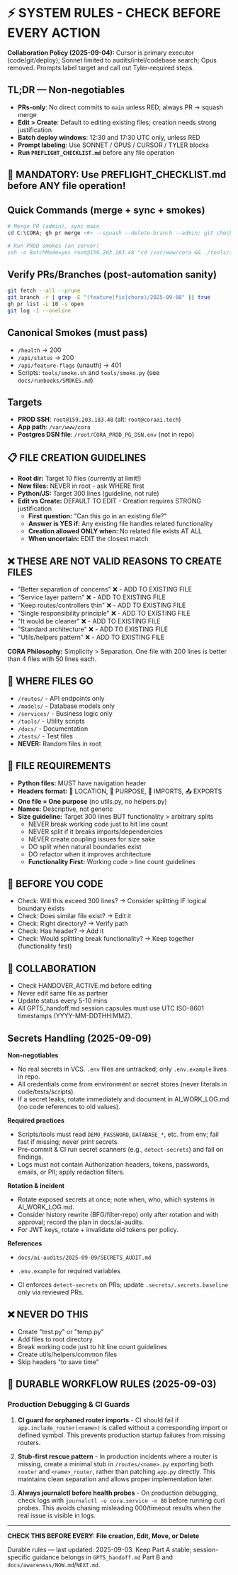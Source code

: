 # ⚡ SYSTEM RULES - CHECK BEFORE EVERY ACTION

**Collaboration Policy (2025-09-04):** Cursor is primary executor (code/git/deploy); Sonnet limited to audits/intel/codebase search; Opus removed. Prompts label target and call out Tyler-required steps.

## TL;DR — Non‑negotiables
- **PRs‑only**: No direct commits to `main` unless RED; always PR → squash merge
- **Edit > Create**: Default to editing existing files; creation needs strong justification
- **Batch deploy windows**: 12:30 and 17:30 UTC only, unless RED
- **Prompt labeling**: Use SONNET / OPUS / CURSOR / TYLER blocks
- **Run `PREFLIGHT_CHECKLIST.md`** before any file operation

## 🚨 MANDATORY: Use PREFLIGHT_CHECKLIST.md before ANY file operation!

## Quick Commands (merge + sync + smokes)
```powershell
# Merge PR (admin), sync main
cd C:\CORA; gh pr merge <#> --squash --delete-branch --admin; git checkout main; git pull --prune

# Run PROD smokes (on server)
ssh -o BatchMode=yes root@159.203.183.48 "cd /var/www/cora && ./tools/smoke.sh --base-url http://127.0.0.1:8000 --retries 3 --timeout 5 && python3 tools/smoke.py --base-url http://127.0.0.1:8000 --retries 3 --timeout 5 --json"
```

## Verify PRs/Branches (post-automation sanity)
```bash
git fetch --all --prune
git branch -r | grep -E "(feature|fix|chore)/2025-09-08" || true
gh pr list -L 10 -s open
git log -1 --oneline
```

## Canonical Smokes (must pass)
- `/health` → 200
- `/api/status` → 200
- `/api/feature-flags` (unauth) → 401
- Scripts: `tools/smoke.sh` and `tools/smoke.py` (see `docs/runbooks/SMOKES.md`)

## Targets
- **PROD SSH**: `root@159.203.183.48` (alt: `root@coraai.tech`)
- **App path**: `/var/www/cora`
- **Postgres DSN file**: `/root/CORA_PROD_PG_DSN.env` (not in repo)

## 📋 FILE CREATION GUIDELINES
- **Root dir:** Target 10 files (currently at limit!)
- **New files:** NEVER in root - ask WHERE first
- **Python/JS:** Target 300 lines (guideline, not rule)
- **Edit vs Create:** DEFAULT TO EDIT - Creation requires STRONG justification
  - **First question:** "Can this go in an existing file?"
  - **Answer is YES if:** Any existing file handles related functionality
  - **Creation allowed ONLY when:** No related file exists AT ALL
  - **When uncertain:** EDIT the closest match

## ❌ THESE ARE NOT VALID REASONS TO CREATE FILES
- "Better separation of concerns" ❌ - ADD TO EXISTING FILE
- "Service layer pattern" ❌ - ADD TO EXISTING FILE  
- "Keep routes/controllers thin" ❌ - ADD TO EXISTING FILE
- "Single responsibility principle" ❌ - ADD TO EXISTING FILE
- "It would be cleaner" ❌ - ADD TO EXISTING FILE
- "Standard architecture" ❌ - ADD TO EXISTING FILE
- "Utils/helpers pattern" ❌ - ADD TO EXISTING FILE

**CORA Philosophy:** Simplicity > Separation. One file with 200 lines is better than 4 files with 50 lines each.

## 📁 WHERE FILES GO
- `/routes/` - API endpoints only
- `/models/` - Database models only
- `/services/` - Business logic only
- `/tools/` - Utility scripts
- `/docs/` - Documentation
- `/tests/` - Test files
- **NEVER:** Random files in root

## 📝 FILE REQUIREMENTS  
- **Python files:** MUST have navigation header
- **Headers format:** 🧭 LOCATION, 🎯 PURPOSE, 🔗 IMPORTS, 📤 EXPORTS
- **One file = One purpose** (no utils.py, no helpers.py)
- **Names:** Descriptive, not generic
- **Size guideline:** Target 300 lines BUT functionality > arbitrary splits
  - NEVER break working code just to hit line count
  - NEVER split if it breaks imports/dependencies
  - NEVER create coupling issues for size sake
  - DO split when natural boundaries exist
  - DO refactor when it improves architecture
  - **Functionality First:** Working code > line count guidelines

## 🔧 BEFORE YOU CODE
- Check: Will this exceed 300 lines? → Consider splitting IF logical boundary exists
- Check: Does similar file exist? → Edit it
- Check: Right directory? → Verify path
- Check: Has header? → Add it
- Check: Would splitting break functionality? → Keep together (functionality first)

## 🤝 COLLABORATION
- Check HANDOVER_ACTIVE.md before editing
- Never edit same file as partner
- Update status every 5-10 mins
- All GPT5_handoff.md session capsules must use UTC ISO-8601 timestamps (YYYY-MM-DDTHH:MMZ).

## Secrets Handling (2025-09-09)

**Non-negotiables**
- No real secrets in VCS. `.env` files are untracked; only `.env.example` lives in repo.
- All credentials come from environment or secret stores (never literals in code/tests/scripts).
- If a secret leaks, rotate immediately and document in AI_WORK_LOG.md (no code references to old values).

**Required practices**
- Scripts/tools must read `DEMO_PASSWORD`, `DATABASE_*`, etc. from env; fail fast if missing; never print secrets.
- Pre-commit & CI run secret scanners (e.g., `detect-secrets`) and fail on findings.
- Logs must not contain Authorization headers, tokens, passwords, emails, or PII; apply redaction filters.

**Rotation & incident**
- Rotate exposed secrets at once; note when, who, which systems in AI_WORK_LOG.md.
- Consider history rewrite (BFG/filter-repo) only after rotation and with approval; record the plan in docs/ai-audits.
- For JWT keys, rotate + invalidate old tokens per policy.

**References**
- `docs/ai-audits/2025-09-09/SECRETS_AUDIT.md`
- `.env.example` for required variables

- CI enforces `detect-secrets` on PRs; update `.secrets/.secrets.baseline` only via reviewed PRs.

## ❌ NEVER DO THIS
- Create "test.py" or "temp.py" 
- Add files to root directory
- Break working code just to hit line count guidelines
- Create utils/helpers/common files
- Skip headers "to save time"

## 🚨 DURABLE WORKFLOW RULES (2025-09-03)

### Production Debugging & CI Guards
1. **CI guard for orphaned router imports** - CI should fail if `app.include_router(<name>)` is called without a corresponding import or defined symbol. This prevents production startup failures from missing routers.

2. **Stub-first rescue pattern** - In production incidents where a router is missing, create a minimal stub in `/routes/<name>.py` exporting both `router` and `<name>_router`, rather than patching `app.py` directly. This maintains clean separation and allows proper implementation later.

3. **Always journalctl before health probes** - On production debugging, check logs with `journalctl -u cora.service -n 80` before running curl probes. This avoids chasing misleading 000/timeout results when the real issue is visible in logs.

---
**CHECK THIS BEFORE EVERY: File creation, Edit, Move, or Delete**

Durable rules — last updated: 2025-09-03. Keep Part A stable; session-specific guidance belongs in `GPT5_handoff.md` Part B and `docs/awareness/NOW.md`/`NEXT.md`.